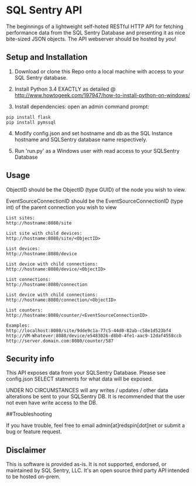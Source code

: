 # SQL Sentry API

The beginnings of a lightweight self-hoted RESTful HTTP API for fetching performance data from the SQL Sentry Database and presenting it as nice bite-sized JSON objects.  The API webserver should be hosted by _you_!

## Setup and Installation

1) Download or clone this Repo onto a local machine with access to your SQL Sentry database.  

2) Install Python 3.4 EXACTLY as detailed @ http://www.howtogeek.com/197947/how-to-install-python-on-windows/

3) Install dependencies: open an admin command prompt:
```
pip install flask
pip install pymssql
```
4) Modify config.json and set hostname and db as the SQL Instance hostname and SQLSentry database name respectively.

5) Run 'run.py' as a Windows user with read access to your SQLSentry Database

## Usage

ObjectID should be the ObjectID (type GUID) of the node you wish to view.

EventSourceConnectionID should be the EventSourceConnectionID (type int) of the parent connection you wish to view

```
List sites:
http://hostname:8080/site

List site with child devices:
http://hostname:8080/site/<ObjectID>

List devices:
http://hostname:8080/device

List device with child connections:
http://hostname:8080/device/<ObjectID>

List connections:
http://hostname:8080/connection

List device with child connections:
http://hostname:8080/connection/<ObjectID>

List counters:
http://hostname:8080/counter/<EventSourceConnectionID>

Examples:
http://localhost:8080/site/9dde9c1a-77c5-44d0-82ab-c58e1d523bf4
http://VM-Whatever:8080/device/e5483026-d8b0-4fe1-aac9-12daf4558ccb
http://server.domain.com:8080/counter/587
```

## Security info

This API exposes data from your SQLSentry Database.  Please see config.json SELECT statments for what data will be exposed.

UNDER NO CIRCUMSTANCES will any writes / updates / other data alterations be sent to your SQLSentry DB.  It is recommended that the user not even have write access to the DB.

##Troubleshooting

If you have trouble, feel free to email admin[at]redspin[dot]net or submit a bug or feature request.

## Disclaimer

This is software is provided as-is.  It is not supported, endorsed, or maintained by SQL Sentry, LLC.  It's an open source third party API intended to be hosted on-prem.
